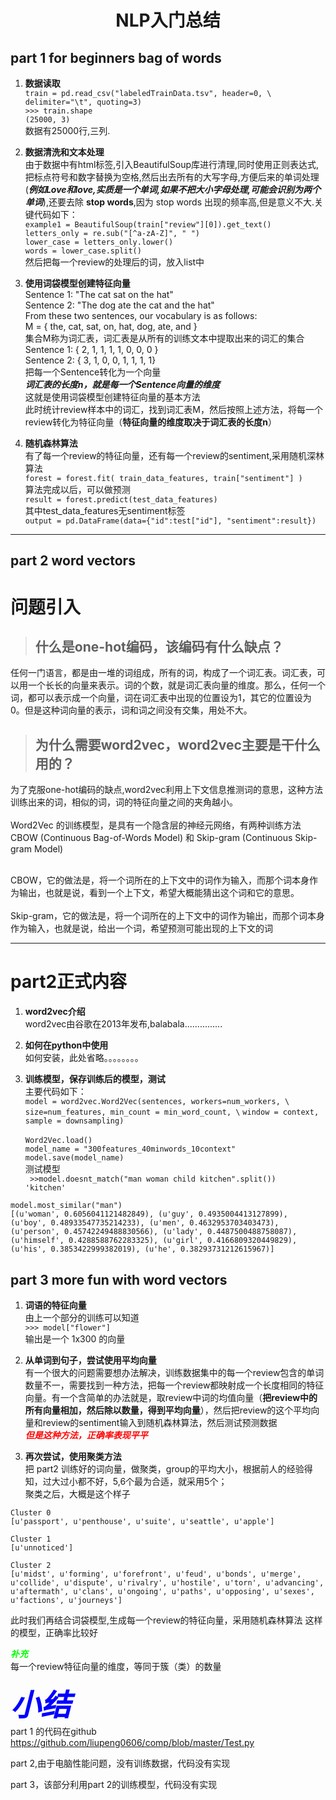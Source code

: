 # <center>NLP入门总结</center>

## **part 1 for beginners bag of words**
1. **数据读取**<br>
`train = pd.read_csv("labeledTrainData.tsv", header=0, \
        delimiter="\t", quoting=3)
`<br>
`>>> train.shape `<br>
`(25000, 3)`<br>
数据有25000行,三列.

2.  **数据清洗和文本处理**<br>
由于数据中有html标签,引入BeautifulSoup库进行清理,同时使用正则表达式,把标点符号和数字替换为空格,然后出去所有的大写字母,方便后来的单词处理  (***例如Love和love,实质是一个单词,如果不把大小字母处理,可能会识别为两个单词***),还要去除 **stop words**,因为 stop words 出现的频率高,但是意义不大.关键代码如下：<br>
`example1 = BeautifulSoup(train["review"][0]).get_text()`<br>
`letters_only = re.sub("[^a-zA-Z]", " ")`<br>
`lower_case = letters_only.lower() `<br>
`words = lower_case.split()  `<br>
然后把每一个review的处理后的词，放入list中
3. **使用词袋模型创建特征向量**<br>
Sentence 1: "The cat sat on the hat"<br>
Sentence 2: "The dog ate the cat and the hat"<br>
From these two sentences, our vocabulary is as follows:<br>
M = { the, cat, sat, on, hat, dog, ate, and }<br>
集合M称为词汇表，词汇表是从所有的训练文本中提取出来的词汇的集合<br>
Sentence 1: { 2, 1, 1, 1, 1, 0, 0, 0 }<br>
Sentence 2: { 3, 1, 0, 0, 1, 1, 1, 1}<br>
把每一个Sentence转化为一个向量<br>
***词汇表的长度n，就是每一个Sentence向量的维度***<br>
这就是使用词袋模型创建特征向量的基本方法<br>
此时统计review样本中的词汇，找到词汇表M，然后按照上述方法，将每一个review转化为特征向量（**特征向量的维度取决于词汇表的长度n**）

4. **随机森林算法**<br>
有了每一个review的特征向量，还有每一个review的sentiment,采用随机深林算法<br>
`forest = forest.fit( train_data_features, train["sentiment"] )`<br>
算法完成以后，可以做预测<br>
`result = forest.predict(test_data_features)`<br>
其中test_data_features无sentiment标签<br>
`output = pd.DataFrame(data={"id":test["id"], "sentiment":result})`
___
## **part 2 word vectors**

# 问题引入
>## 什么是one-hot编码，该编码有什么缺点？
任何一门语言，都是由一堆的词组成，所有的词，构成了一个词汇表。词汇表，可以用一个长长的向量来表示。词的个数，就是词汇表向量的维度。那么，任何一个词，都可以表示成一个向量，词在词汇表中出现的位置设为1，其它的位置设为0。但是这种词向量的表示，词和词之间没有交集，用处不大。

>## 为什么需要word2vec，word2vec主要是干什么用的？
为了克服one-hot编码的缺点,word2vec利用上下文信息推测词的意思，这种方法训练出来的词，相似的词，词的特征向量之间的夹角越小。<br><br>
Word2Vec 的训练模型，是具有一个隐含层的神经元网络，有两种训练方法
CBOW (Continuous Bag-of-Words Model) 和 Skip-gram (Continuous Skip-gram Model)<br><br>

CBOW，它的做法是，将一个词所在的上下文中的词作为输入，而那个词本身作为输出，也就是说，看到一个上下文，希望大概能猜出这个词和它的意思。<br><br>
Skip-gram，它的做法是，将一个词所在的上下文中的词作为输出，而那个词本身作为输入，也就是说，给出一个词，希望预测可能出现的上下文的词
___
# part2正式内容
1. **word2vec介绍**<br>
word2vec由谷歌在2013年发布,balabala...............

2. **如何在python中使用**<br>
如何安装，此处省略。。。。。。。。

3. **训练模型，保存训练后的模型，测试**<br>
主要代码如下：<br>
`model = word2vec.Word2Vec(sentences, workers=num_workers, \`
            `size=num_features, min_count = min_word_count, \`
            `window = context, sample = downsampling)`<br><br>
`Word2Vec.load()`<br>
`model_name = "300features_40minwords_10context"`<br>
`model.save(model_name)`<br>
测试模型<br>
` >>model.doesnt_match("man woman child kitchen".split())`<br>
`'kitchen'`<br>
```
model.most_similar("man")
[(u'woman', 0.6056041121482849), (u'guy', 0.4935004413127899), (u'boy', 0.48933547735214233), (u'men', 0.4632953703403473), (u'person', 0.45742249488830566), (u'lady', 0.4487500488758087), (u'himself', 0.4288588762283325), (u'girl', 0.4166809320449829), (u'his', 0.3853422999382019), (u'he', 0.38293731212615967)]
```
## **part 3 more fun with word vectors**
1. **词语的特征向量**<br>
由上一个部分的训练可以知道<br>
`>>> model["flower"]`<br>
输出是一个 1x300 的向量

2. **从单词到句子，尝试使用平均向量**<br>
有一个很大的问题需要想办法解决，训练数据集中的每一个review包含的单词数量不一，需要找到一种方法，把每一个review都映射成一个长度相同的特征向量。有一个含简单的办法就是，取review中词的均值向量（**把review中的所有向量相加，然后除以数量，得到平均向量**），然后把review的这个平均向量和review的sentiment输入到随机森林算法，然后测试预测数据<br>
<font color=#ff0000>***但是这种方法，正确率表现平平***</font>

3. **再次尝试，使用聚类方法**<br>
把 part2 训练好的词向量，做聚类，group的平均大小，根据前人的经验得知，过大过小都不好，5,6个最为合适，就采用5个；<br>
聚类之后，大概是这个样子<br>
```
Cluster 0
[u'passport', u'penthouse', u'suite', u'seattle', u'apple']

Cluster 1
[u'unnoticed']

Cluster 2
[u'midst', u'forming', u'forefront', u'feud', u'bonds', u'merge', u'collide', u'dispute', u'rivalry', u'hostile', u'torn', u'advancing', u'aftermath', u'clans', u'ongoing', u'paths', u'opposing', u'sexes', u'factions', u'journeys']
```

此时我们再结合词袋模型,生成每一个review的特征向量，采用随机森林算法
这样的模型，正确率比较好

<font color=#00ff00>***补充***</font><br>
每一个review特征向量的维度，等同于簇（类）的数量


<font color=#0000ff size="10">***小结***</font><br>
part 1 的代码在github<br>
https://github.com/liupeng0606/comp/blob/master/Test.py

part 2,由于电脑性能问题，没有训练数据，代码没有实现

part 3，该部分利用part 2的训练模型，代码没有实现

